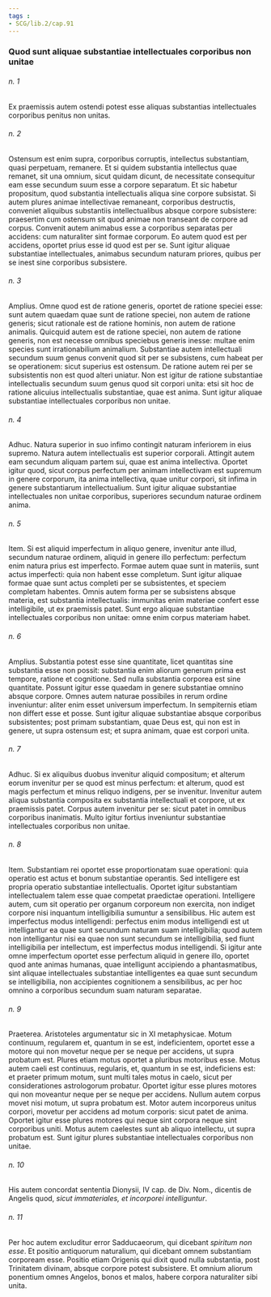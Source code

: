 ```yaml
---
tags : 
- SCG/lib.2/cap.91
---
```


### Quod sunt aliquae substantiae intellectuales corporibus non unitae

###### n. 1
Ex praemissis autem ostendi potest esse aliquas substantias intellectuales corporibus penitus non unitas.

###### n. 2
Ostensum est enim supra, corporibus corruptis, intellectus substantiam, quasi perpetuam, remanere. Et si quidem substantia intellectus quae remanet, sit una omnium, sicut quidam dicunt, de necessitate consequitur eam esse secundum suum esse a corpore separatum. Et sic habetur propositum, quod substantia intellectualis aliqua sine corpore subsistat. Si autem plures animae intellectivae remaneant, corporibus destructis, conveniet aliquibus substantiis intellectualibus absque corpore subsistere: praesertim cum ostensum sit quod animae non transeant de corpore ad corpus. Convenit autem animabus esse a corporibus separatas per accidens: cum naturaliter sint formae corporum. Eo autem quod est per accidens, oportet prius esse id quod est per se. Sunt igitur aliquae substantiae intellectuales, animabus secundum naturam priores, quibus per se inest sine corporibus subsistere.

###### n. 3
Amplius. Omne quod est de ratione generis, oportet de ratione speciei esse: sunt autem quaedam quae sunt de ratione speciei, non autem de ratione generis; sicut rationale est de ratione hominis, non autem de ratione animalis. Quicquid autem est de ratione speciei, non autem de ratione generis, non est necesse omnibus speciebus generis inesse: multae enim species sunt irrationabilium animalium. Substantiae autem intellectuali secundum suum genus convenit quod sit per se subsistens, cum habeat per se operationem: sicut superius est ostensum. De ratione autem rei per se subsistentis non est quod alteri uniatur. Non est igitur de ratione substantiae intellectualis secundum suum genus quod sit corpori unita: etsi sit hoc de ratione alicuius intellectualis substantiae, quae est anima. Sunt igitur aliquae substantiae intellectuales corporibus non unitae.

###### n. 4
Adhuc. Natura superior in suo infimo contingit naturam inferiorem in eius supremo. Natura autem intellectualis est superior corporali. Attingit autem eam secundum aliquam partem sui, quae est anima intellectiva. Oportet igitur quod, sicut corpus perfectum per animam intellectivam est supremum in genere corporum, ita anima intellectiva, quae unitur corpori, sit infima in genere substantiarum intellectualium. Sunt igitur aliquae substantiae intellectuales non unitae corporibus, superiores secundum naturae ordinem anima.

###### n. 5
Item. Si est aliquid imperfectum in aliquo genere, invenitur ante illud, secundum naturae ordinem, aliquid in genere illo perfectum: perfectum enim natura prius est imperfecto. Formae autem quae sunt in materiis, sunt actus imperfecti: quia non habent esse completum. Sunt igitur aliquae formae quae sunt actus completi per se subsistentes, et speciem completam habentes. Omnis autem forma per se subsistens absque materia, est substantia intellectualis: immunitas enim materiae confert esse intelligibile, ut ex praemissis patet. Sunt ergo aliquae substantiae intellectuales corporibus non unitae: omne enim corpus materiam habet.

###### n. 6
Amplius. Substantia potest esse sine quantitate, licet quantitas sine substantia esse non possit: substantia enim aliorum generum prima est tempore, ratione et cognitione. Sed nulla substantia corporea est sine quantitate. Possunt igitur esse quaedam in genere substantiae omnino absque corpore. Omnes autem naturae possibiles in rerum ordine inveniuntur: aliter enim esset universum imperfectum. In sempiternis etiam non differt esse et posse. Sunt igitur aliquae substantiae absque corporibus subsistentes; post primam substantiam, quae Deus est, qui non est in genere, ut supra ostensum est; et supra animam, quae est corpori unita.

###### n. 7
Adhuc. Si ex aliquibus duobus invenitur aliquid compositum; et alterum eorum invenitur per se quod est minus perfectum: et alterum, quod est magis perfectum et minus reliquo indigens, per se invenitur. Invenitur autem aliqua substantia composita ex substantia intellectuali et corpore, ut ex praemissis patet. Corpus autem invenitur per se: sicut patet in omnibus corporibus inanimatis. Multo igitur fortius inveniuntur substantiae intellectuales corporibus non unitae.

###### n. 8
Item. Substantiam rei oportet esse proportionatam suae operationi: quia operatio est actus et bonum substantiae operantis. Sed intelligere est propria operatio substantiae intellectualis. Oportet igitur substantiam intellectualem talem esse quae competat praedictae operationi. Intelligere autem, cum sit operatio per organum corporeum non exercita, non indiget corpore nisi inquantum intelligibilia sumuntur a sensibilibus. Hic autem est imperfectus modus intelligendi: perfectus enim modus intelligendi est ut intelligantur ea quae sunt secundum naturam suam intelligibilia; quod autem non intelligantur nisi ea quae non sunt secundum se intelligibilia, sed fiunt intelligibilia per intellectum, est imperfectus modus intelligendi. Si igitur ante omne imperfectum oportet esse perfectum aliquid in genere illo, oportet quod ante animas humanas, quae intelligunt accipiendo a phantasmatibus, sint aliquae intellectuales substantiae intelligentes ea quae sunt secundum se intelligibilia, non accipientes cognitionem a sensibilibus, ac per hoc omnino a corporibus secundum suam naturam separatae.

###### n. 9
Praeterea. Aristoteles argumentatur sic in XI metaphysicae. Motum continuum, regularem et, quantum in se est, indeficientem, oportet esse a motore qui non movetur neque per se neque per accidens, ut supra probatum est. Plures etiam motus oportet a pluribus motoribus esse. Motus autem caeli est continuus, regularis, et, quantum in se est, indeficiens est: et praeter primum motum, sunt multi tales motus in caelo, sicut per considerationes astrologorum probatur. Oportet igitur esse plures motores qui non moveantur neque per se neque per accidens. Nullum autem corpus movet nisi motum, ut supra probatum est. Motor autem incorporeus unitus corpori, movetur per accidens ad motum corporis: sicut patet de anima. Oportet igitur esse plures motores qui neque sint corpora neque sint corporibus uniti. Motus autem caelestes sunt ab aliquo intellectu, ut supra probatum est. Sunt igitur plures substantiae intellectuales corporibus non unitae.

###### n. 10
His autem concordat sententia Dionysii, IV cap. de Div. Nom., dicentis de Angelis quod, *sicut immateriales, et incorporei intelliguntur*.

###### n. 11
Per hoc autem excluditur error Sadducaeorum, qui dicebant *spiritum non esse*. Et positio antiquorum naturalium, qui dicebant omnem substantiam corpoream esse. Positio etiam Origenis qui dixit quod nulla substantia, post Trinitatem divinam, absque corpore potest subsistere. Et omnium aliorum ponentium omnes Angelos, bonos et malos, habere corpora naturaliter sibi unita.

